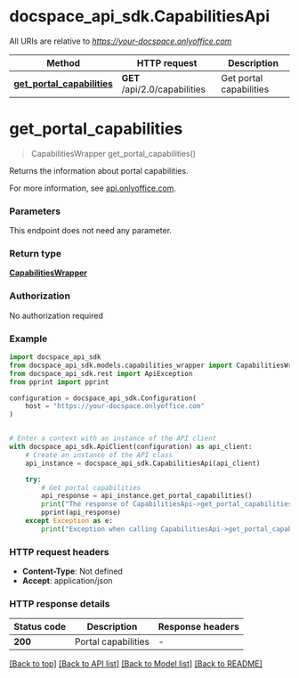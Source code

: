# docspace_api_sdk.CapabilitiesApi

All URIs are relative to *https://your-docspace.onlyoffice.com*

Method | HTTP request | Description
------------- | ------------- | -------------
[**get_portal_capabilities**](#get_portal_capabilities) | **GET** /api/2.0/capabilities | Get portal capabilities


# **get_portal_capabilities**
> CapabilitiesWrapper get_portal_capabilities()

Returns the information about portal capabilities.

For more information, see [api.onlyoffice.com]().

### Parameters

This endpoint does not need any parameter.

### Return type

[**CapabilitiesWrapper**](CapabilitiesWrapper.md)

### Authorization

No authorization required

### Example


```python
import docspace_api_sdk
from docspace_api_sdk.models.capabilities_wrapper import CapabilitiesWrapper
from docspace_api_sdk.rest import ApiException
from pprint import pprint

configuration = docspace_api_sdk.Configuration(
    host = "https://your-docspace.onlyoffice.com"
)


# Enter a context with an instance of the API client
with docspace_api_sdk.ApiClient(configuration) as api_client:
    # Create an instance of the API class
    api_instance = docspace_api_sdk.CapabilitiesApi(api_client)

    try:
        # Get portal capabilities
        api_response = api_instance.get_portal_capabilities()
        print("The response of CapabilitiesApi->get_portal_capabilities:\n")
        pprint(api_response)
    except Exception as e:
        print("Exception when calling CapabilitiesApi->get_portal_capabilities: %s\n" % e)
```



### HTTP request headers

 - **Content-Type**: Not defined
 - **Accept**: application/json


### HTTP response details

| Status code | Description | Response headers |
|-------------|-------------|------------------|
**200** | Portal capabilities |  -  |

[[Back to top]](#) [[Back to API list]](../README.md#documentation-for-api-endpoints) [[Back to Model list]](../README.md#documentation-for-models) [[Back to README]](../README.md)


